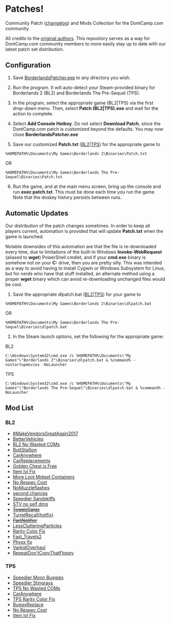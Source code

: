 # Patches!
Community Patch ([changelog](https://github.com/BLCM/BLCMods/blob/master/Borderlands%202%20mods/Community%20Patch%20Team/Full%20UCP%20Changelog.txt)) and Mods Collection for the DontCamp.com community

All credits to the [original authors](https://github.com/BLCM/BLCMods).  This repository serves as a way for DontCamp.com community members to more easily stay up to date with our latest patch set distribution.

## Configuration

1. Save [BorderlandsPatcher.exe](https://github.com/bugworm/BorderlandsPatcher/releases/) to any directory you wish.

2. Run the program. It will auto-detect your Steam-provided binary for Borderlands 2 (BL2) and Borderlands The Pre-Sequel (TPS).

3. In the program, select the appropriate game (BL2|TPS) via the first drop-down menu. Then, select **Patch (BL2|TPS).exe** and wait for the action to complete.

4. Select **Add Console Hotkey**. Do not select **Download Patch**, since the DontCamp.com patch is customized beyond the defaults. You may now close **BorderlandsPatcher.exe**

5. Save our customized **Patch.txt** ([BL2](https://raw.githubusercontent.com/DontCamp/borderlands/master/bl2/Patch.txt)|[TPS](https://raw.githubusercontent.com/DontCamp/borderlands/master/tps/Patch.txt)) for the appropriate game to 

```%HOMEPATH%\Documents\My Games\Borderlands 2\Binaries\Patch.txt```

OR 

```%HOMEPATH%\Documents\My Games\Borderlands The Pre-Sequel\Binaries\Patch.txt```

6. Run the game, and at the main menu screen, bring up the console and run **exec patch.txt**. This must be done each time you run the game. Note that the doskey history persists between runs. 

## Automatic Updates

Our distribution of the patch changes sometimes.  In order to keep all players current, automation is provided that will update **Patch.txt** when the game is launched.  

Notable downsides of this automation are that the file is re-downloaded every time, due to limitations of the built-in Windows **Invoke-WebRequest** (aliased to **wget**) PowerShell cmdlet, and if your **cmd.exe** binary is somehow not on your **C:** drive, then you are pretty silly.  This was intended as a way to avoid having to install Cygwin or Windows Subsystem for Linux, but for nerds who have that stuff installed, an alternate method using a proper **wget** binary which can avoid re-downloading unchanged files would be cool.

1.  Save the appropriate dlpatch.bat ([BL2](https://raw.githubusercontent.com/DontCamp/borderlands/master/bl2/dlpatch.bat)|[TPS](https://raw.githubusercontent.com/DontCamp/borderlands/master/tps/dlpatch.bat)) for your game to 

```%HOMEPATH%\Documents\My Games\Borderlands 2\Binaries\dlpatch.bat```

OR

```%HOMEPATH%\Documents\My Games\Borderlands The Pre-Sequel\Binaries\dlpatch.bat```

2.  In the Steam launch options, set the following for the appropriate game:

BL2

```C:\Windows\System32\cmd.exe /c %HOMEPATH%\Documents\"My Games"\"Borderlands 2"\Binaries\dlpatch.bat & %command% -nostartupmovies -NoLauncher```

TPS

```C:\Windows\System32\cmd.exe /c %HOMEPATH%\Documents\"My Games"\"Borderlands The Pre-Sequel"\Binaries\dlpatch.bat & %command% -NoLauncher```

## Mod List
### BL2
* [#MakeVendorsGreatAgain2017](https://github.com/BLCM/BLCMods/blob/master/Borderlands%202%20mods/Jim%20Raven/%23MakeVendorsGreatAgain2017)
* [BetterVehicles](https://github.com/BLCM/BLCMods/blob/master/Borderlands%202%20mods/Teratorn43906/Better%20Vehicles%20(SLAG%20IMMUNITY!%20NO%2C%20I'M%20NOT%20JOKING)/BetterVehicles.txt)
* [BL2 No Wasted COMs](https://github.com/BLCM/BLCMods/blob/master/Borderlands%202%20mods/Apocalyptech/BL2%20No%20Wasted%20COMs/BL2%20No%20Wasted%20COMs.txt)
* [ButtStallion](https://github.com/BLCM/BLCMods/blob/master/Borderlands%202%20mods/EmpireScum/ButtStallion.txt)
* [CarAnywhere](https://github.com/BLCM/BLCMods/blob/master/Borderlands%202%20mods/FromDarkHell/Car%20Changes/CarAnywhere.txt)
* [CarReplacements](https://github.com/BLCM/BLCMods/blob/master/Borderlands%202%20mods/FromDarkHell/Car%20Changes/CarReplacements.txt)
* [Golden Chest is Free](https://github.com/BLCM/BLCMods/blob/master/Borderlands%202%20mods/Naarin/Golden%20Chest%20is%20Free%20(FilterTool))
* [Item lvl Fix](https://github.com/BLCM/BLCMods/blob/master/Borderlands%202%20mods/VexilleSerra/Item%20lvl%20Fix)
* [More Loot Midget Containers](https://github.com/BLCM/BLCMods/blob/master/Borderlands%202%20mods/Apocalyptech/More%20Loot%20Midget%20Containers/More%20Loot%20Midget%20Containers.txt)
* [No Respec Cost](https://github.com/BLCM/BLCMods/blob/master/Borderlands%202%20mods/AngrierPat/Quality%20of%20life%20changes/No%20Respec%20Cost)
* [NoMuzzleflashes](https://github.com/BLCM/BLCMods/blob/master/Borderlands%202%20mods/Sommer/QUALITY%20OF%20LIFE/NoMuzzleflashes.txt)
* [second chances](https://github.com/BLCM/BLCMods/blob/master/Borderlands%202%20mods/Ethel/Second%20Chances/second%20chances.txt)
* [Speedier Sandskiffs](https://github.com/BLCM/BLCMods/blob/master/Borderlands%202%20mods/Apocalyptech/Speedier%20Sandskiffs/Speedier%20Sandskiffs.txt)
* [STV no self dmg](https://github.com/BLCM/BLCMods/blob/master/Borderlands%202%20mods/Ethel/STV%20no%20self%20dmg/STV%20no%20self%20dmg.txt)
* ~~[ToggleGaige](https://github.com/BLCM/BLCMods/blob/master/Borderlands%202%20mods/soze/Experimental/Toggle%20Skills%20(hotfix)/ToggleGaige.txt)~~
* [TurretRecall(hotfix)](https://github.com/BLCM/BLCMods/blob/master/Borderlands%202%20mods/theNocturni/Axton/TurretRecall(hotfix).txt)
* ~~[PartNotifier](https://github.com/BLCM/BLCMods/blob/master/Borderlands%202%20mods/FromDarkHell/Quality%20of%20Life/PartNotifier.txt)~~
* [LessClutteringParticles](https://github.com/BLCM/BLCMods/blob/master/Borderlands%202%20mods/Sommer/QUALITY%20OF%20LIFE/LessClutteringParticles.txt)
* [Rarity Color Fix](https://github.com/BLCM/BLCMods/blob/master/Borderlands%202%20mods/Koby/Single%20Mods/Quality%20of%20Life%20and%20Fixes/Rarity%20Color%20Fix.txt)
* [Fast_Travels2](https://github.com/BLCM/BLCMods/blob/master/Borderlands%202%20mods/splitzle/Fast_Travels2.txt)
* [Physx fix](https://github.com/BLCM/BLCMods/blob/master/Borderlands%202%20mods/Hemaxhu/Strange%20Mods/Physx%20fix)
* [VarkidOverhaul](https://github.com/BLCM/BLCMods/blob/master/Borderlands%202%20mods/LightChaosman/VarkidOverhaul.txt)
* [RepeatDon'tCopyThatFloppy](https://github.com/BLCM/BLCMods/blob/master/Borderlands%202%20mods/LollosaurusRex/Make%20Don-t%20Copy%20That%20Floppy%20Repeatable/RepeatDon'tCopyThatFloppy.blcm)

### TPS
* [Speedier Moon Buggies](https://github.com/BLCM/BLCMods/blob/master/Pre%20Sequel%20Mods/Apocalyptech/Speedier%20Moon%20Buggies/Speedier%20Moon%20Buggies.blcm)
* [Speedier Stingrays](https://github.com/BLCM/BLCMods/blob/master/Pre%20Sequel%20Mods/Apocalyptech/Speedier%20Stingrays/Speedier%20Stingrays.blcm)
* [TPS No Wasted COMs](https://github.com/BLCM/BLCMods/blob/master/Pre%20Sequel%20Mods/Apocalyptech/TPS%20No%20Wasted%20COMs/TPS%20No%20Wasted%20COMs.blcm)
* [CarAnywhere](https://github.com/BLCM/BLCMods/blob/master/Pre%20Sequel%20Mods/FromDarkHell/Car%20Changes/CarAnywhere.txt)
* [TPS Rarity Color Fix](https://github.com/BLCM/BLCMods/blob/master/Pre%20Sequel%20Mods/Koby/TPS%20Rarity%20Color%20Fix.txt)
* [BuggyReplace](https://github.com/BLCM/BLCMods/blob/master/Pre%20Sequel%20Mods/Laxlife/BuggyReplace.txt)
* [No Respec Cost](https://github.com/BLCM/BLCMods/blob/master/Pre%20Sequel%20Mods/AngrierPat/Quality%20of%20life%20changes/No%20Respec%20Cost.blcm)
* [Item lvl Fix](https://github.com/BLCM/BLCMods/blob/master/Pre%20Sequel%20Mods/VexilleSerra/Item%20lvl%20Fix.blcm)
